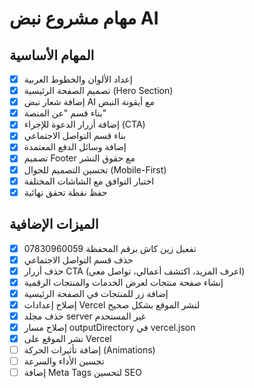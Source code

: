 # مهام مشروع نبض AI

## المهام الأساسية

- [x] إعداد الألوان والخطوط العربية
- [x] تصميم الصفحة الرئيسية (Hero Section)
- [x] إضافة شعار نبض AI مع أيقونة النبض
- [x] بناء قسم "عن المنصة"
- [x] إضافة أزرار الدعوة للإجراء (CTA)
- [x] بناء قسم التواصل الاجتماعي
- [x] إضافة وسائل الدفع المعتمدة
- [x] تصميم Footer مع حقوق النشر
- [x] تحسين التصميم للجوال (Mobile-First)
- [x] اختبار التوافق مع الشاشات المختلفة
- [x] حفظ نقطة تحقق نهائية

## الميزات الإضافية

- [x] تفعيل زين كاش برقم المحفظة 07830960059
- [x] حذف قسم التواصل الاجتماعي
- [x] حذف أزرار CTA (اعرف المزيد، اكتشف أعمالي، تواصل معي)
- [x] إنشاء صفحة منتجات لعرض الخدمات والمنتجات الرقمية
- [x] إضافة زر للمنتجات في الصفحة الرئيسية
- [x] إصلاح إعدادات Vercel لنشر الموقع بشكل صحيح
- [x] حذف مجلد server غير المستخدم
- [x] إصلاح مسار outputDirectory في vercel.json
- [x] نشر الموقع على Vercel
- [ ] إضافة تأثيرات الحركة (Animations)
- [ ] تحسين الأداء والسرعة
- [ ] إضافة Meta Tags لتحسين SEO
